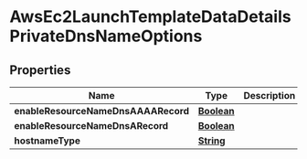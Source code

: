 

# AwsEc2LaunchTemplateDataDetailsPrivateDnsNameOptions


## Properties

| Name | Type | Description | Notes |
|------------ | ------------- | ------------- | -------------|
|**enableResourceNameDnsAAAARecord** | [**Boolean**](Boolean.md) |  |  [optional] |
|**enableResourceNameDnsARecord** | [**Boolean**](Boolean.md) |  |  [optional] |
|**hostnameType** | [**String**](String.md) |  |  [optional] |



